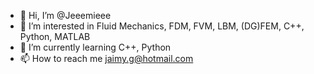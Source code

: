 - 👋 Hi, I’m @Jeeemieee
- 👀 I’m interested in Fluid Mechanics, FDM, FVM, LBM, (DG)FEM, C++, Python, MATLAB
- 🌱 I’m currently learning C++, Python
- 📫 How to reach me jaimy.g@hotmail.com

<!---
Jeeemieee/Jeeemieee is a ✨ special ✨ repository because its `README.md` (this file) appears on your GitHub profile.
You can click the Preview link to take a look at your changes.
--->
